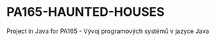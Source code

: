 ﻿PA165-HAUNTED-HOUSES
====================

Project in Java for PA165 - Vývoj programových systémů v jazyce Java

